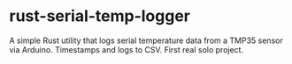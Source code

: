 # rust-serial-temp-logger
A simple Rust utility that logs serial temperature data from a TMP35 sensor via Arduino. Timestamps and logs to CSV. First real solo project.
